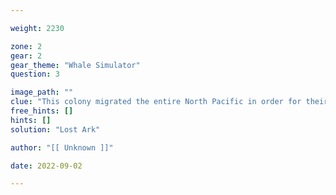 ```yaml
---

weight: 2230

zone: 2
gear: 2
gear_theme: "Whale Simulator"
question: 3

image_path: ""
clue: "This colony migrated the entire North Pacific in order for their queen to lay its many seeds."
free_hints: []
hints: []
solution: "Lost Ark"

author: "[[ Unknown ]]"

date: 2022-09-02

---
```



